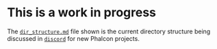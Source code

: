 # This is a work in progress

The [`dir_structure.md`](/dir_structure.md) file shown is the current directory structure being discussed in [`discord`](https://phalcon.link/discord) for new Phalcon projects.
